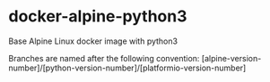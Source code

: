 # docker-alpine-python3
Base Alpine Linux docker image with python3

Branches are named after the following convention: [alpine-version-number]/[python-version-number]/[platformio-version-number]